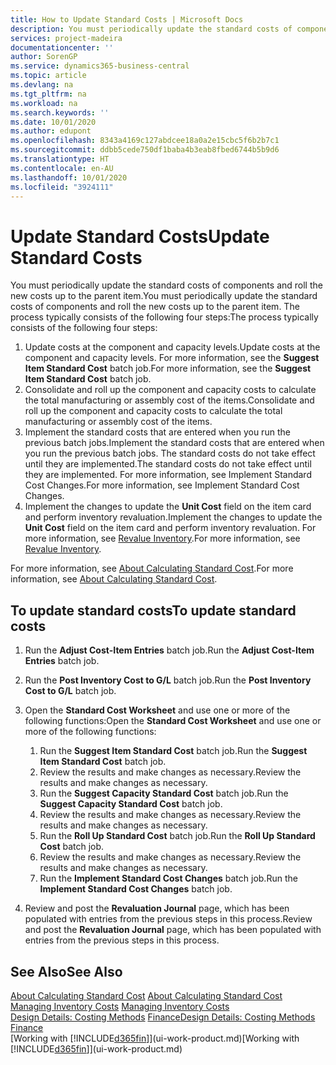 ```yaml
---
title: How to Update Standard Costs | Microsoft Docs
description: You must periodically update the standard costs of components and roll the new costs up to the parent item.
services: project-madeira
documentationcenter: ''
author: SorenGP
ms.service: dynamics365-business-central
ms.topic: article
ms.devlang: na
ms.tgt_pltfrm: na
ms.workload: na
ms.search.keywords: ''
ms.date: 10/01/2020
ms.author: edupont
ms.openlocfilehash: 8343a4169c127abdcee18a0a2e15cbc5f6b2b7c1
ms.sourcegitcommit: ddbb5cede750df1baba4b3eab8fbed6744b5b9d6
ms.translationtype: HT
ms.contentlocale: en-AU
ms.lasthandoff: 10/01/2020
ms.locfileid: "3924111"
---
```

# <a name="update-standard-costs"></a><span data-ttu-id="d8288-103">Update Standard Costs</span><span class="sxs-lookup"><span data-stu-id="d8288-103">Update Standard Costs</span></span>
<span data-ttu-id="d8288-104">You must periodically update the standard costs of components and roll the new costs up to the parent item.</span><span class="sxs-lookup"><span data-stu-id="d8288-104">You must periodically update the standard costs of components and roll the new costs up to the parent item.</span></span> <span data-ttu-id="d8288-105">The process typically consists of the following four steps:</span><span class="sxs-lookup"><span data-stu-id="d8288-105">The process typically consists of the following four steps:</span></span>  

1.  <span data-ttu-id="d8288-106">Update costs at the component and capacity levels.</span><span class="sxs-lookup"><span data-stu-id="d8288-106">Update costs at the component and capacity levels.</span></span> <span data-ttu-id="d8288-107">For more information, see the **Suggest Item Standard Cost** batch job.</span><span class="sxs-lookup"><span data-stu-id="d8288-107">For more information, see the **Suggest Item Standard Cost** batch job.</span></span>  
2.  <span data-ttu-id="d8288-108">Consolidate and roll up the component and capacity costs to calculate the total manufacturing or assembly cost of the items.</span><span class="sxs-lookup"><span data-stu-id="d8288-108">Consolidate and roll up the component and capacity costs to calculate the total manufacturing or assembly cost of the items.</span></span>  
3.  <span data-ttu-id="d8288-109">Implement the standard costs that are entered when you run the previous batch jobs.</span><span class="sxs-lookup"><span data-stu-id="d8288-109">Implement the standard costs that are entered when you run the previous batch jobs.</span></span> <span data-ttu-id="d8288-110">The standard costs do not take effect until they are implemented.</span><span class="sxs-lookup"><span data-stu-id="d8288-110">The standard costs do not take effect until they are implemented.</span></span> <span data-ttu-id="d8288-111">For more information, see Implement Standard Cost Changes.</span><span class="sxs-lookup"><span data-stu-id="d8288-111">For more information, see Implement Standard Cost Changes.</span></span>  
4.  <span data-ttu-id="d8288-112">Implement the changes to update the **Unit Cost** field on the item card and perform inventory revaluation.</span><span class="sxs-lookup"><span data-stu-id="d8288-112">Implement the changes to update the **Unit Cost** field on the item card and perform inventory revaluation.</span></span> <span data-ttu-id="d8288-113">For more information, see [Revalue Inventory](inventory-how-revalue-inventory.md).</span><span class="sxs-lookup"><span data-stu-id="d8288-113">For more information, see [Revalue Inventory](inventory-how-revalue-inventory.md).</span></span>  

<span data-ttu-id="d8288-114">For more information, see [About Calculating Standard Cost](finance-about-calculating-standard-cost.md).</span><span class="sxs-lookup"><span data-stu-id="d8288-114">For more information, see [About Calculating Standard Cost](finance-about-calculating-standard-cost.md).</span></span>  
## <a name="to-update-standard-costs"></a><span data-ttu-id="d8288-115">To update standard costs</span><span class="sxs-lookup"><span data-stu-id="d8288-115">To update standard costs</span></span>  
1.  <span data-ttu-id="d8288-116">Run the **Adjust Cost-Item Entries** batch job.</span><span class="sxs-lookup"><span data-stu-id="d8288-116">Run the **Adjust Cost-Item Entries** batch job.</span></span>  
2.  <span data-ttu-id="d8288-117">Run the **Post Inventory Cost to G/L** batch job.</span><span class="sxs-lookup"><span data-stu-id="d8288-117">Run the **Post Inventory Cost to G/L** batch job.</span></span>  
3.  <span data-ttu-id="d8288-118">Open the **Standard Cost Worksheet** and use one or more of the following functions:</span><span class="sxs-lookup"><span data-stu-id="d8288-118">Open the **Standard Cost Worksheet** and use one or more of the following functions:</span></span>  

    1.  <span data-ttu-id="d8288-119">Run the **Suggest Item Standard Cost** batch job.</span><span class="sxs-lookup"><span data-stu-id="d8288-119">Run the **Suggest Item Standard Cost** batch job.</span></span>  
    2.  <span data-ttu-id="d8288-120">Review the results and make changes as necessary.</span><span class="sxs-lookup"><span data-stu-id="d8288-120">Review the results and make changes as necessary.</span></span>  
    3.  <span data-ttu-id="d8288-121">Run the **Suggest Capacity Standard Cost** batch job.</span><span class="sxs-lookup"><span data-stu-id="d8288-121">Run the **Suggest Capacity Standard Cost** batch job.</span></span>  
    4.  <span data-ttu-id="d8288-122">Review the results and make changes as necessary.</span><span class="sxs-lookup"><span data-stu-id="d8288-122">Review the results and make changes as necessary.</span></span>
    5. <span data-ttu-id="d8288-123">Run the **Roll Up Standard Cost** batch job.</span><span class="sxs-lookup"><span data-stu-id="d8288-123">Run the **Roll Up Standard Cost** batch job.</span></span>
    6.  <span data-ttu-id="d8288-124">Review the results and make changes as necessary.</span><span class="sxs-lookup"><span data-stu-id="d8288-124">Review the results and make changes as necessary.</span></span>
    7.  <span data-ttu-id="d8288-125">Run the **Implement Standard Cost Changes** batch job.</span><span class="sxs-lookup"><span data-stu-id="d8288-125">Run the **Implement Standard Cost Changes** batch job.</span></span>  
4.  <span data-ttu-id="d8288-126">Review and post the **Revaluation Journal** page, which has been populated with entries from the previous steps in this process.</span><span class="sxs-lookup"><span data-stu-id="d8288-126">Review and post the **Revaluation Journal** page, which has been populated with entries from the previous steps in this process.</span></span>  

## <a name="see-also"></a><span data-ttu-id="d8288-127">See Also</span><span class="sxs-lookup"><span data-stu-id="d8288-127">See Also</span></span>  
 <span data-ttu-id="d8288-128">[About Calculating Standard Cost](finance-about-calculating-standard-cost.md) </span><span class="sxs-lookup"><span data-stu-id="d8288-128">[About Calculating Standard Cost](finance-about-calculating-standard-cost.md) </span></span>  
 <span data-ttu-id="d8288-129">[Managing Inventory Costs](finance-manage-inventory-costs.md) </span><span class="sxs-lookup"><span data-stu-id="d8288-129">[Managing Inventory Costs](finance-manage-inventory-costs.md) </span></span>  
 <span data-ttu-id="d8288-130">[Design Details: Costing Methods](design-details-costing-methods.md) [Finance](finance.md)</span><span class="sxs-lookup"><span data-stu-id="d8288-130">[Design Details: Costing Methods](design-details-costing-methods.md) [Finance](finance.md)</span></span>  
 <span data-ttu-id="d8288-131">[Working with [!INCLUDE[d365fin](includes/d365fin_md.md)]](ui-work-product.md)</span><span class="sxs-lookup"><span data-stu-id="d8288-131">[Working with [!INCLUDE[d365fin](includes/d365fin_md.md)]](ui-work-product.md)</span></span>  

